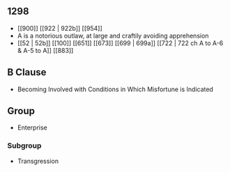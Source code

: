 ## 1298
- [[900]] [[922 | 922b]] [[954]] 
- A is a notorious outlaw, at large and craftily avoiding apprehension
- [[52 | 52b]] [[100]] [[651]] [[673]] [[699 | 699a]] [[722 | 722 ch A to A-6 &amp; A-5 to A]] [[883]] 

## B Clause
- Becoming Involved with Conditions in Which Misfortune is Indicated

## Group
- Enterprise

### Subgroup
- Transgression

